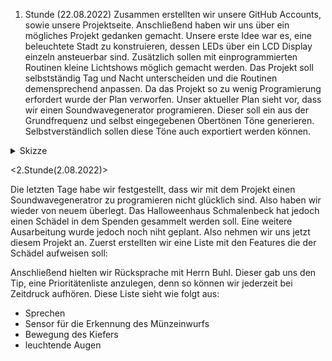 1. Stunde (22.08.2022)
Zusammen erstellten wir unsere GitHub Accounts, sowie unsere Projektseite. Anschließend haben wir uns über ein mögliches Projekt gedanken gemacht. Unsere erste Idee war es, eine beleuchtete Stadt zu konstruieren, dessen LEDs über ein LCD Display einzeln ansteuerbar sind. Zusätzlich sollen mit einprogrammierten Routinen kleine Lichtshows möglich gemacht werden. Das Projekt soll selbstständig Tag und Nacht unterscheiden und die Routinen demensprechend anpassen.
Da das Projekt so zu wenig Programierung erfordert wurde der Plan verworfen.
Unser aktueller Plan sieht vor, dass wir einen Soundwavegenerator programieren. Dieser soll ein aus der Grundfrequenz und selbst eingegebenen Obertönen Töne generieren. Selbstverständlich sollen diese Töne auch exportiert werden können.

<details>
  <summary>Skizze</summary>
  
  ![](74703F7D-FAD9-4B21-8016-8272D528E488.jpeg)
  
  </details>
 

<bold>

<2.Stunde(2.08.2022)>

</bold>



Die letzten Tage habe wir festgestellt, dass wir mit dem Projekt einen Soundwavegeneratror zu programieren nicht glücklich sind. Also haben wir wieder von neuem überlegt. Das Halloweenhaus Schmalenbeck hat jedoch einen Schädel in dem Spenden gesammelt werden soll. Eine weitere Ausarbeitung wurde jedoch noch niht geplant. Also nehmen wir uns jetzt diesem Projekt an. Zuerst erstellten wir eine Liste mit den Features die der Schädel aufweisen soll:

Anschließend hielten wir Rücksprache mit Herrn Buhl. Dieser gab uns den Tip, eine Prioritätenliste anzulegen, denn so können wir jederzeit bei Zeitdruck aufhören. Diese Liste sieht wie folgt aus:

- Sprechen
- Sensor für die Erkennung des Münzeinwurfs
- Bewegung des Kiefers
- leuchtende Augen
